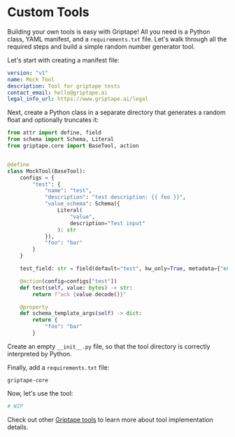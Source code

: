 # Custom Tools

Building your own tools is easy with Griptape! All you need is a Python class, YAML manifest, and a `requirements.txt` file. Let's walk through all the required steps and build a simple random number generator tool.

Let's start with creating a manifest file:

```yaml
version: "v1"
name: Mock Tool
description: Tool for griptape tests
contact_email: hello@griptape.ai
legal_info_url: https://www.griptape.ai/legal
```

Next, create a Python class in a separate directory that generates a random float and optionally truncates it:

```python
from attr import define, field
from schema import Schema, Literal
from griptape.core import BaseTool, action


@define
class MockTool(BaseTool):
    configs = {
        "test": {
            "name": "test",
            "description": "test description: {{ foo }}",
            "value_schema": Schema({
                Literal(
                    "value",
                    description="Test input"
                ): str
            }),
            "foo": "bar"
        }
    }

    test_field: str = field(default="test", kw_only=True, metadata={"env": "TEST_FIELD"})

    @action(config=configs["test"])
    def test(self, value: bytes) -> str:
        return f"ack {value.decode()}"

    @property
    def schema_template_args(self) -> dict:
        return {
            "foo": "bar"
        }
```

Create an empty `__init__.py` file, so that the tool directory is correctly interpreted by Python.

Finally, add a `requirements.txt` file:

```
griptape-core
```

Now, let's use the tool:

```python
# WIP
```

Check out other [Griptape tools](https://github.com/griptape-ai/griptape-tools/tree/main/griptape/tools) to learn more about tool implementation details.